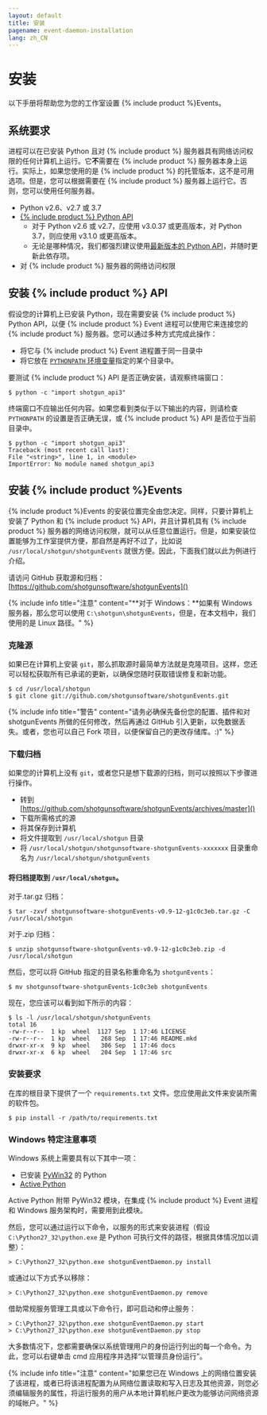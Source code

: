 ```yaml
---
layout: default
title: 安装
pagename: event-daemon-installation
lang: zh_CN
---
```


# 安装

以下手册将帮助您为您的工作室设置 {% include product %}Events。

<a id="System_Requirements"></a>

## 系统要求

进程可以在已安装 Python 且对 {% include product %} 服务器具有网络访问权限的任何计算机上运行。它**不**需要在 {% include product %} 服务器本身上运行。实际上，如果您使用的是 {% include product %} 的托管版本，这不是可用选项。但是，您可以根据需要在 {% include product %} 服务器上运行它。否则，您可以使用任何服务器。

- Python v2.6、v2.7 或 3.7
- [{% include product %} Python API](https://github.com/shotgunsoftware/python-api)
  - 对于 Python v2.6 或 v2.7，应使用 v3.0.37 或更高版本，对 Python 3.7，则应使用 v3.1.0 或更高版本。
  - 无论是哪种情况，我们都强烈建议使用[最新版本的 Python API](https://github.com/shotgunsoftware/python-api/releases)，并随时更新此依存项。
- 对 {% include product %} 服务器的网络访问权限

<a id="Installing_Shotgun_API"></a>

## 安装 {% include product %} API

假设您的计算机上已安装 Python，现在需要安装 {% include product %} Python API，以便 {% include product %} Event 进程可以使用它来连接您的 {% include product %} 服务器。您可以通过多种方式完成此操作：

- 将它与 {% include product %} Event 进程置于同一目录中
- 将它放在 [`PYTHONPATH` 环境变量](http://docs.python.org/tutorial/modules.html)指定的某个目录中。

要测试 {% include product %} API 是否正确安装，请观察终端窗口：

```
$ python -c "import shotgun_api3"
```

终端窗口不应输出任何内容。如果您看到类似于以下输出的内容，则请检查 `PYTHONPATH` 的设置是否正确无误，或 {% include product %} API 是否位于当前目录中。

```
$ python -c "import shotgun_api3"
Traceback (most recent call last):
File "<string>", line 1, in <module>
ImportError: No module named shotgun_api3
```

<a id="Installing_shotgunEvents"></a>

## 安装 {% include product %}Events

{% include product %}Events 的安装位置完全由您决定。同样，只要计算机上安装了 Python 和 {% include product %} API，并且计算机具有 {% include product %} 服务器的网络访问权限，就可以从任意位置运行。但是，如果安装位置能够为工作室提供方便，那自然是再好不过了，比如说 `/usr/local/shotgun/shotgunEvents` 就很方便。因此，下面我们就以此为例进行介绍。

请访问 GitHub 获取源和归档：[https://github.com/shotgunsoftware/shotgunEvents]()

{% include info title="注意" content="**对于 Windows：**如果有 Windows 服务器，那么您可以使用 `C:\shotgun\shotgunEvents`，但是，在本文档中，我们使用的是 Linux 路径。" %}

<a id="Cloning_Source"></a>

### 克隆源

如果已在计算机上安装 `git`，那么抓取源时最简单方法就是克隆项目。这样，您还可以轻松获取所有已承诺的更新，以确保您随时获取错误修复和新功能。

```
$ cd /usr/local/shotgun
$ git clone git://github.com/shotgunsoftware/shotgunEvents.git
```

{% include info title="警告" content="请务必确保先备份您的配置、插件和对 shotgunEvents 所做的任何修改，然后再通过 GitHub 引入更新，以免数据丢失。或者，您也可以自己 Fork 项目，以便保留自己的更改存储库。:)" %}

<a id="Downloading_Archive"></a>

### 下载归档

如果您的计算机上没有 `git`，或者您只是想下载源的归档，则可以按照以下步骤进行操作。

- 转到 [https://github.com/shotgunsoftware/shotgunEvents/archives/master]()
- 下载所需格式的源
- 将其保存到计算机
- 将文件提取到 `/usr/local/shotgun` 目录
- 将 `/usr/local/shotgun/shotgunsoftware-shotgunEvents-xxxxxxx` 目录重命名为 `/usr/local/shotgun/shotgunEvents`

#### 将归档提取到 `/usr/local/shotgun`。

对于.tar.gz 归档：

```
$ tar -zxvf shotgunsoftware-shotgunEvents-v0.9-12-g1c0c3eb.tar.gz -C /usr/local/shotgun
```

对于.zip 归档：

```
$ unzip shotgunsoftware-shotgunEvents-v0.9-12-g1c0c3eb.zip -d /usr/local/shotgun
```

然后，您可以将 GitHub 指定的目录名称重命名为 `shotgunEvents`：

```
$ mv shotgunsoftware-shotgunEvents-1c0c3eb shotgunEvents
```

现在，您应该可以看到如下所示的内容：

```
$ ls -l /usr/local/shotgun/shotgunEvents
total 16
-rw-r--r--  1 kp  wheel  1127 Sep  1 17:46 LICENSE
-rw-r--r--  1 kp  wheel   268 Sep  1 17:46 README.mkd
drwxr-xr-x  9 kp  wheel   306 Sep  1 17:46 docs
drwxr-xr-x  6 kp  wheel   204 Sep  1 17:46 src
```

<a id="Installing Requirements"></a>

### 安装要求

在库的根目录下提供了一个 `requirements.txt` 文件。您应使用此文件来安装所需的软件包。

```
$ pip install -r /path/to/requirements.txt
```

<a id="Windows_Specifics"></a>

### Windows 特定注意事项

Windows 系统上需要具有以下其中一项：

- 已安装 [PyWin32](http://sourceforge.net/projects/pywin32/) 的 Python
- [Active Python](http://www.activestate.com/activepython)

Active Python 附带 PyWin32 模块，在集成 {% include product %} Event 进程和 Windows 服务架构时，需要用到此模块。

然后，您可以通过运行以下命令，以服务的形式来安装进程（假设 `C:\Python27_32\python.exe` 是 Python 可执行文件的路径，根据具体情况加以调整）：

```
> C:\Python27_32\python.exe shotgunEventDaemon.py install
```

或通过以下方式予以移除：

```
> C:\Python27_32\python.exe shotgunEventDaemon.py remove
```

借助常规服务管理工具或以下命令行，即可启动和停止服务：

```
> C:\Python27_32\python.exe shotgunEventDaemon.py start
> C:\Python27_32\python.exe shotgunEventDaemon.py stop
```

大多数情况下，您都需要确保以系统管理用户的身份运行列出的每一个命令。为此，您可以右键单击 cmd 应用程序并选择“以管理员身份运行”。

{% include info title="注意" content="如果您已在 Windows 上的网络位置安装了该进程，或者已将该进程配置为从网络位置读取和写入日志及其他资源，则您必须编辑服务的属性，将运行服务的用户从本地计算机帐户更改为能够访问网络资源的域帐户。" %}
